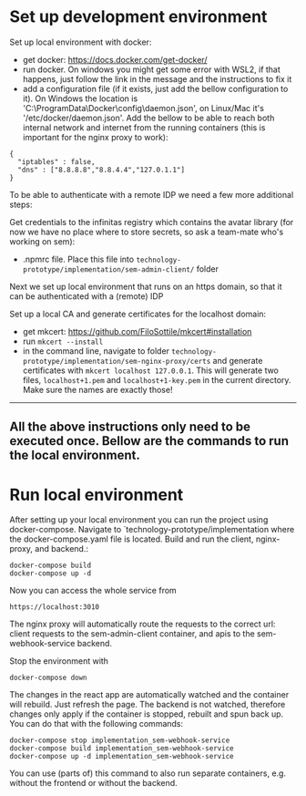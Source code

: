# Set up development environment

Set up local environment with docker:
- get docker: https://docs.docker.com/get-docker/
- run docker. On windows you might get some error with WSL2, if that happens, just follow the link in the message and the instructions to fix it
- add a configuration file (if it exists, just add the bellow configuration to it). On Windows the location is 'C:\ProgramData\Docker\config\daemon.json', on Linux/Mac it's '/etc/docker/daemon.json'. Add the bellow to be able to reach both internal network and internet from the running containers (this is important for the nginx proxy to work):
```
{
  "iptables" : false,
  "dns" : ["8.8.8.8","8.8.4.4","127.0.1.1"]
}
```

To be able to authenticate with a remote IDP we need a few more additional steps:

Get credentials to the infinitas registry which contains the avatar library (for now we have no place where to store secrets, so ask a team-mate who's working on sem):
- .npmrc file. Place this file into `technology-prototype/implementation/sem-admin-client/` folder

Next we set up local environment that runs on an https domain, so that it can be authenticated with a (remote) IDP

Set up a local CA and generate certificates for the localhost domain:
- get mkcert: https://github.com/FiloSottile/mkcert#installation
- run `mkcert --install`
- in the command line, navigate to folder `technology-prototype/implementation/sem-nginx-proxy/certs` and generate certificates with `mkcert localhost 127.0.0.1`. This will generate two files, `localhost+1.pem` and `localhost+1-key.pem` in the current directory. Make sure the names are exactly those!

---
All the above instructions only need to be executed once.
Bellow are the commands to run the  local environment.
---

# Run local environment
After setting up your local environment you can run the project using docker-compose.  Navigate to `technology-prototype/implementation where the docker-compose.yaml file is located. Build and run the client, nginx-proxy, and backend.:
```
docker-compose build
docker-compose up -d
```
Now you can access the whole service from
```
https://localhost:3010
```

The nginx proxy will automatically route the requests to the correct url: client requests to the sem-admin-client container, and apis to the sem-webhook-service backend.

Stop the environment with
```
docker-compose down
```

The changes in the react app are automatically watched and the container will rebuild. Just refresh the page. The backend is not watched, therefore changes only apply if the container is stopped, rebuilt and spun back up. You can do that with the following commands:
```
docker-compose stop implementation_sem-webhook-service
docker-compose build implementation_sem-webhook-service
docker-compose up -d implementation_sem-webhook-service
```

You can use (parts of) this command to also run separate containers, e.g. without the frontend or without the backend.
